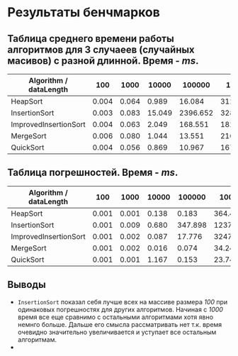 # Результаты бенчмарков

## Таблица среднего времени работы алгоритмов для 3 случаеев (случайных масивов) с разной длинной. Время - *ms*.

| Algorithm / dataLength | 100 | 1000 | 10000 | 100000 | 1000000 |
|-|-|-|-|-|-|
| HeapSort | 0.004 | 0.064 | 0.989 | 16.084 | 312.126 |
| InsertionSort | 0.003 | 0.083 | 15.049 | 2396.652 | 328196.852 |
| ImprovedInsertionSort | 0.004 | 0.063 | 2.049 | 168.551 | 18276.827 |
| MergeSort | 0.006 | 0.080 | 1.044 | 13.551 | 216.753 |
| QuickSort | 0.004 | 0.056 | 0.869 | 10.967 | 167.526 |

## Таблица погрешностей. Время - *ms*.

| Algorithm / dataLength | 100 | 1000 | 10000 | 100000 | 1000000 |
|-|-|-|-|-|-|
| HeapSort | 0.001 | 0.001 | 0.138 | 0.183 | 364.407 |
| InsertionSort | 0.001 | 0.009 | 0.680 | 347.898 | 123781.439 |
| ImprovedInsertionSort | 0.001 | 0.002 | 0.087 | 17.776 | 3247.797 |
| MergeSort | 0.001 | 0.002 | 0.016 | 0.074 | 34.248 |
| QuickSort | 0.001 | 0.001 | 1.167 | 0.153 | 23.741 |

## Выводы

* `InsertionSort` показал себя лучше всех на массиве размера *100* при одинаковых погрешностях для других алгоритмов. Начиная с *1000* время все еще сравнимо с остальными алгоритмами хотя явно немнго больше. Дальше его смысла рассматривать нет т.к. время очевидно значительно увеличивается и уступает все остальным алгоритмам.
* 
